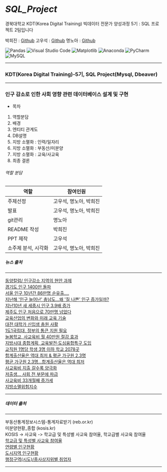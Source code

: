 # *SQL_Project*
경북대학교 KDT(Korea Digital Training) 빅데이터 전문가 양성과정 5기 : SQL 프로젝트 2팀입니다


박희진 : [Github](https://github.com/ParkHeeJin00)
고우석 : [Github](https://github.com/Gowooseo)
명노아 : [Github](https://github.com/noah2397)



![Pandas](https://img.shields.io/badge/pandas-%23150458.svg?style=for-the-badge&logo=pandas&logoColor=white)
![Visual Studio Code](https://img.shields.io/badge/Visual%20Studio%20Code-0078d7.svg?style=for-the-badge&logo=visual-studio-code&logoColor=white)
![Matplotlib](https://img.shields.io/badge/Matplotlib-%23ffffff.svg?style=for-the-badge&logo=Matplotlib&logoColor=black)
![Anaconda](https://img.shields.io/badge/Anaconda-%2344A833.svg?style=for-the-badge&logo=anaconda&logoColor=white)
![PyCharm](https://img.shields.io/badge/pycharm-143?style=for-the-badge&logo=pycharm&logoColor=black&color=black&labelColor=green)   
![MySQL](https://img.shields.io/badge/mysql-%2300f.svg?style=for-the-badge&logo=mysql&logoColor=white)
<hr/>


### KDT(Korea Digital Training)-5기, SQL Project(Mysql, Dbeaver)    
<hr/> 



### 인구 감소로 인한 사회 영향 관련 데이터베이스 설계 및 구현    
* 목차    
1. 역할분담
2. 배경
3. 엔티티 관계도
4. DB설명
5. 지방 소멸화 : 인력/일자리
6. 지방 소멸화 : 부동산/미분양
7. 지방 소멸화 : 교육/사교육
8. 최종 결론


###### 역할 분담

|역할 | 참여인원|
| ---- | -----|
|주제선정 | 고우석, 명노아, 박희진 |    
|발표 | 고우석, 명노아, 박희진|   
|git관리 | 명노아|   
|README 작성 | 박희진|    
|PPT 제작 | 고우석|   
|소주제 분석, 시각화 | 고우석, 명노아, 박희진|     





##### 뉴스 출처   
<hr/>

  [동양칼럼/ 인구감소 지역의 현안 과제](http://www.dynews.co.kr/news/articleView.html?idxno=738702)         
  [경기도 인구 1400만 돌파](https://www.chosun.com/national/national_general/2023/05/21/2U65J2LQBVHFBIIARIN6CSE2M4/#:~:text=%EA%B2%BD%EA%B8%B0%EB%8F%84%20%EC%9D%B8%EA%B5%AC%EB%8A%94%201000%EB%A7%8C%EB%AA%85%EC%9D%84%20%EB%84%98%EC%9D%80%202002%EB%85%84%2012%EC%9B%94%20%EB%A7%90%EB%B6%80%ED%84%B0%20%EC%A7%80%EB%82%9C,%EB%8F%8C%ED%8C%8C%ED%95%9C%20%EC%A7%80%206%EB%85%84%208%EA%B0%9C%EC%9B%94%20%EB%A7%8C%EC%97%90%20100%EB%A7%8C%EB%AA%85%EC%9D%B4%20%EC%A6%9D%EA%B0%80%ED%95%9C%20%EA%B2%83%EC%9D%B4%EB%8B%A4.)           
  [서울 인구 10년간 86만명 순유출....](https://www.yna.co.kr/view/AKR20240204032200002)         
  [ 지난해 '인구 늘어난' 충남도…왜 '질 나쁜' 인구 증가일까?](https://www.news1.kr/articles/?4967438#:~:text=%EC%A7%80%EB%82%9C%ED%95%B4%20%EB%A7%90%20%EC%B6%A9%EB%82%A8%EB%8F%84%20%EC%9D%B8%EA%B5%AC%EC%88%98%EB%8A%94%20212%EB%A7%8C3037%EB%AA%85%EC%9C%BC%EB%A1%9C%20%EC%A0%84%EB%85%84%20211%EB%A7%8C%209257%EB%AA%85%EB%B3%B4%EB%8B%A4,%EB%B0%98%EB%A9%B4%2C%20%EC%A4%91%EC%86%8C%EB%8F%84%EC%8B%9C%EC%9D%98%20%EC%9D%B8%EA%B5%AC%EB%8A%94%20%EA%B8%89%EA%B2%A9%ED%9E%88%20%EA%B0%90%EC%86%8C%ED%95%98%EB%A9%B0%20%EC%9D%B8%EA%B5%AC%20%EC%96%91%EA%B7%B9%ED%99%94%EA%B0%80%20%EC%8B%AC%ED%99%94%EB%90%90%EB%8B%A4.)      
  [지난10년 새 세종시 인구 3.9배 증가](https://www.yna.co.kr/view/AKR20230402014600063)      
  [제주도 인구 처음으로 70만명 넘었다](https://www.hani.co.kr/arti/area/jeju/1058392.html)       
  [교육산업의 변화와 미래 교육 기술](https://blog.naver.com/sakumira/223301391484)      
  [대전 대학가 신입생 충원 사활](https://www.daejonilbo.com/news/articleView.html?idxno=2103411)      
  [1도1국립대, 정부의 통큰 지원 필요](https://news.unn.net/news/articleView.html?idxno=519379)      
  [늘봄학교, 사교육비 월 40만원 절감 효과](https://www.yna.co.kr/view/AKR20240205104100530?input=1195m)      
  [지방시대 종합계획, 교육발전·도심융합특구 도입](https://n.news.naver.com/mnews/article/030/0003151743)      
  [교직원 1명당 학생 3명 이하 학교 2078곳](https://www.kmib.co.kr/article/view.asp?arcid=0924325527)      
  [합계출산율은 역대 최저 & 평균 가구원 2.3명](https://blog.naver.com/wndlwndl83/223053391972)      
  [평균 가구원 2.3명…합계출산율은 역대 최저](https://news.kbs.co.kr/news/pc/view/view.do?ncd=7633517#:~:text=%ED%86%B5%EA%B3%84%EC%B2%AD%EC%9D%B4%20%EC%98%A4%EB%8A%98%20%2823%EC%9D%BC%29%20%EB%B0%9C%ED%91%9C%ED%95%9C%20%272022%EB%85%84%20%ED%95%9C%EA%B5%AD%EC%9D%98%20%EC%82%AC%ED%9A%8C%EC%A7%80%ED%91%9C%27%EB%A5%BC%20%EB%B3%B4%EB%A9%B4%2C,%EA%B0%80%EA%B5%AC%EC%9D%98%20%EB%B9%84%EC%A4%91%EC%9D%80%20%EC%BB%A4%EC%A7%80%EA%B3%A0%2C%203%EC%9D%B8%20%EC%9D%B4%EC%83%81%20%EA%B0%80%EA%B5%AC%EC%9D%98%20%EB%B9%84%EC%A4%91%EC%9D%80%20%EC%A4%84%EC%97%88%EC%8A%B5%EB%8B%88%EB%8B%A4.)      
  [사교육비 지출 갈수록 양극화](https://www.hidomin.com/news/articleView.html?idxno=509164)      
  [저출생… 사회 전 부문에 파급](https://www.segye.com/newsView/20240129518021?OutUrl=naver)      
  [사교육비 33개월째 증가세](https://www.chosun.com/economy/economy_general/2023/11/27/DZNGVVFTTRE3VA7W4AU7ZO6Q3E/?utm_source=naver&utm_medium=referral&utm_campaign=naver-news)      
    [지방소멸위험지수](https://blog.naver.com/jeyjey37/223224821346)      
<hr/>


##### 데이터 출처     
<hr/>

  부동산통계정보시스템-통계자료받기 (reb.or.kr)      
  미분양현황_종합 (kosis.kr)      
  KOSIS -> 사교육 -> 학교급 및 특성별 사교육 참여율,  학교급별 사교육 참여율      
  [학교급 및 특성별 사교육 참여율](https://kosis.kr/statHtml/statHtml.do?orgId=101&tblId=DT_1PE102&vw_cd=MT_ZTITLE&list_id=H1_10_004_001&seqNo=&lang_mode=ko&language=kor&obj_var_id=&itm_id=&conn_path=MT_ZTITLE)      
  [연령별 인구현황](https://jumin.mois.go.kr/ageStatMonth.do)      
  [도시지역 인구현황](https://kosis.kr/statHtml/statHtml.do?orgId=460&tblId=TX_315_2009_H1001&vw_cd=MT_ZTITLE&list_id=315_31502_008&seqNo=&lang_mode=ko&language=kor&obj_var_id=&itm_id=&conn_path=MT_ZTITLE)      
  [행정구역(시도)/종사상지위별 취업자](https://kosis.kr/statHtml/statHtml.do?orgId=101&tblId=DT_1DA7035S&vw_cd=MT_ZTITLE&list_id=B17&seqNo=&lang_mode=ko&language=kor&obj_var_id=&itm_id=&conn_path=MT_ZTITLE)      

<hr/>

